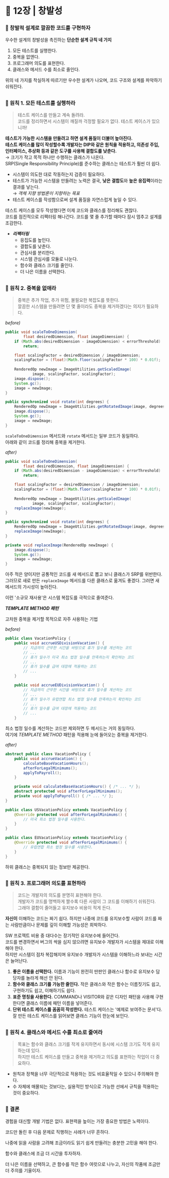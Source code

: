 # 🧷 12장 | 창발성

### 📘 창발적 설계로 깔끔한 코드를 구현하자

우수한 설계의 창발성을 촉진하는 **단순한 설계 규칙 네 가지**

1. 모든 테스트를 실행한다.
2. 중복을 없앤다.
3. 프로그래머 의도를 표현한다.
4. 클래스와 메서드 수를 최소로 줄인다.

위의 네 가지를 착실하게 따르기만 우수한 설계가 나오며, 코드 구조와 설계를 파악하기 쉬워진다.

##

### 📘 원칙 1. 모든 테스트를 실행하라

> 테스트 케이스를 만들고 계속 돌려라.  
코드를 정리하면서 시스템이 깨질까 걱정할 필요가 없다. 테스트 케이스가 있으니까!

**테스트가 가능한 시스템을 만들려고 하면 설계 품질이 더불어 높아진다.  
테스트 케이스를 많이 작성할수록 개발자는 DIP와 같은 원칙을 적용하고, 의존성 주입, 인터페이스, 추상화 등과 같은 도구를 사용해 결합도를 낮춘다.**  
→ 크기가 작고 목적 하나만 수행하는 클래스가 나온다.  
SRP(Single Responsibility Principle)를 준수하는 클래스는 테스트가 훨씬 더 쉽다.

- 시스템이 의도한 대로 작동하는지 검증이 필요하다.
- 테스트가 가능한 시스템을 만들려는 노력은 결국, **낮은 결합도**와 **높은 응집력**이라는 결과를 낳는다.  
→ *객체 지향 방법론이 지향하는 목표*
- 테스트 케이스를 작성함으로써 설계 품질을 자연스럽게 높일 수 있다.

테스트 케이스를 모두 작성했다면 이제 코드와 클래스를 정리해도 괜찮다.  
코드를 점진적으로 리팩터링 해나간다. 코드를 몇 줄 추가할 때마다 잠시 멈추고 설계를 조감한다.

- ***리팩터링***  
  - 응집도를 높인다.  
  - 결합도를 낮춘다.  
  - 관심사를 분리한다.  
  - 시스템 관심사를 모듈로 나눈다.  
  - 함수와 클래스 크기를 줄인다.  
  - 더 나은 이름을 선택한다.

##

### 📘 원칙 2. 중복을 없애라

> 중복은 추가 작업, 추가 위험, 불필요한 복잡도를 뜻한다.  
깔끔한 시스템을 만들려면 단 몇 줄이라도 중복을 제거하겠다는 의지가 필요하다.

_before)_
```java
public void scaleToOneDimension(
		float desiredDimension, float imageDimension) {
	if (Math.abs(desiredDimension - imageDimension) < errorThreshold)
		return;

	float scalingFactor = desiredDimension / imageDimension;
	scalingFactor = (float)(Math.floor(scalingFactor * 100) * 0.01f);
	
	RendoredOp newImage = ImageUtilities.getScaledImage(
			image, scalingFactor, scalingFactor);
	image.dispose();
	System.gc();
	image = newImage;
}

public synchronized void rotate(int degrees) {
	RenderedOp newImage = ImageUtilities.getRotatedImage(image, degrees);
	image.dispose();
	System.gc();
	image = newImage;
}
```

`scaleToOneDimension` 메서드와 `rotate` 메서드는 일부 코드가 동일하다.  
아래와 같이 코드를 정리해 중복을 제거한다.

_after)_
```java
public void scaleToOneDimension(
		float desiredDimension, float imageDimension) {
	if (Math.abs(desiredDimension - imageDimension) < errorThreshold)
		return;

	float scalingFactor = desiredDimension / imageDimension;
	scalingFactor = (float)(Math.floor(scalingFactor * 100) * 0.01f);
	
	RendoredOp newImage = ImageUtilities.getScaledImage(
			image, scalingFactor, scalingFactor);
	replaceImage(newImage);
}

public synchronized void rotate(int degrees) {
	RenderedOp newImage = ImageUtilities.getRotatedImage(image, degrees);
	replaceImage(newImage);
}

private void replaceImage(RenderedOp newImage) {
	image.dispose();
	System.gc();
	image = newImage;
}
```

아주 적은 양이지만 공통적인 코드를 새 메서드로 뽑고 보니 클래스가 SRP를 위반한다.  
그러므로 새로 만든 `replaceImage` 메서드를 다른 클래스로 옮겨도 좋겠다.
그러면 새 메서드의 가시성이 높아진다.

이런 '소규모 재사용'은 시스템 복잡도를 극적으로 줄여준다.
  
***TEMPLATE METHOD 패턴***

고차원 중복을 제거할 목적으로 자주 사용하는 기법

*before)*

```java
public class VacationPolicy {
	public void accrueUSDivisionVacation() {
		// 지금까지 근무한 시간을 바탕으로 휴가 일수를 계산하는 코드
		// ...
		// 휴가 일수가 미국 최소 법정 일수를 만족하는지 확인하는 코드
		// ...
		// 휴가 일수를 급여 대장에 적용하는 코드
		// ...
	}

	public void accrueEUDivisionVacation() {
		// 지금까지 근무한 시간을 바탕으로 휴가 일수를 계산하는 코드
		// ...
		// 휴가 일수가 유럽연합 최소 법정 일수를 만족하는지 확인하는 코드
		// ...
		// 휴가 일수를 급여 대장에 적용하는 코드
		// ...
	}
```

최소 법정 일수를 계산하는 코드만 제외하면 두 메서드는 거의 동일하다.  
여기에 *TEMPLATE METHOD* 패턴을 적용해 눈에 들어오는 중복을 제거한다.

*after)*

```java
abstract public class VacationPolicy {
	public void accrueVacation() {
		calculateBaseVacationHours();
		afterForLegalMinimums();
		applyToPayroll();
	}

	private void calculateBaseVacationHours() { /* ... */ };
	abstract protected void afterForLegalMinimums();
	private void applyToPayroll() { /* ... */ };
}

public class USVacationPolicy extends VacationPolicy {
	@Override protected void afterForLegalMinimums() {
		// 미국 최소 법정 일수를 사용한다.
	}
}

public class EUVacationPolicy extends VacationPolicy {
	@Override protected void afterForLegalMinimums() {
		// 유럽연합 최소 법정 일수를 사용한다.
	}
}
```

하위 클래스는 중복되지 않는 정보만 제공한다.

##

### 📘 원칙 3. 프로그래머 의도를 표현하라

> 코드는 개발자의 의도를 분명히 표현해야 한다.  
개발자가 코드를 명백하게 짤수록 다른 사람이 그 코드를 이해하기 쉬워진다.  
그래야 결함이 줄어들고 유지보수 비용이 적게 든다.

**자신이** 이해하는 코드는 짜기 쉽다. 하지만 나중에 코드를 유지보수할 사람이 코드를 짜는 사람만큼이나 문제를 깊이 이해할 가능성은 희박하다.

SW 프로젝트 비용 중 대다수는 장기적인 유지보수에 들어간다.  
코드를 변경하면서 버그의 싹을 심지 않으려면 유지보수 개발자가 시스템을 제대로 이해해야 한다.  
하지만 시스템이 점차 복잡해지며 유지보수 개발자가 시스템을 이해하느라 보내는 시간은 늘어난다.  

1. **좋은 이름을 선택한다.**
이름과 기능이 완전히 딴판인 클래스나 함수로 유지보수 담당자를 놀라게 해선 안 된다.
2. **함수와 클래스 크기를 가능한 줄인다.**
작은 클래스와 작은 함수는 이름짓기도 쉽고, 구현하기도 쉽고, 이해하기도 쉽다.
3. **표준 명칭을 사용한다.**
COMMAND나 VISITOR와 같은 디자인 패턴을 사용해 구현한다면 클래스 이름에 패턴 이름을 넣어준다.
4. **단위 테스트 케이스를 꼼꼼히 작성한다.**
테스트 케이스는 '예제로 보여주는 문서'다. 잘 만든 테스트 케이스를 읽어보면 클래스 기능이 한눈에 보인다.

##

### 📘 원칙 4. 클래스와 메서드 수를 최소로 줄여라

> 목표는 함수와 클래스 크기를 작게 유지하면서 동시에 시스템 크기도 작게 유지하는데 있다.  
하지만 테스트 케이스를 만들고 중복을 제거하고 의도를 표현하는 작업이 더 중요하다.

- 원칙과 정책을 너무 극단적으로 적용하는 것도 비효율적일 수 있으니 주의해야 한다.
- 수 자체에 매몰되는 것보다는, 실용적인 방식으로 가능한 선에서 규칙을 적용하는 것이 중요하다.

##

### 📘 결론

경험을 대신할 개발 기법은 없다. 표현력을 높이는 가장 중요한 방법은 노력이다. 

코드만 돌린 후 다음 문제로 직행하는 사례가 너무 흔하다.

나중에 읽을 사람을 고려해 조금이라도 읽기 쉽게 만들려는 충분한 고민을 해야 한다.

함수와 클래스에 조금 더 시간을 투자하자.

더 나은 이름을 선택하고, 큰 함수를 작은 함수 여럿으로 나누고, 자신의 작품에 조금만 더 주의를 기울이자.

  
